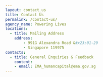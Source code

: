 ```yaml
---
layout: contact_us
title: Contact Us
permalink: /contact-us/
agency_name: Powering Lives
locations:
  - title: Mailing Address
    address:
        - 991G Alexandra Road &#x23;01-29
        - Singapore 119975
contacts:
  - title: General Enquiries & Feedback
    content:
    - email: EMA_humancapital@ema.gov.sg
---
```

